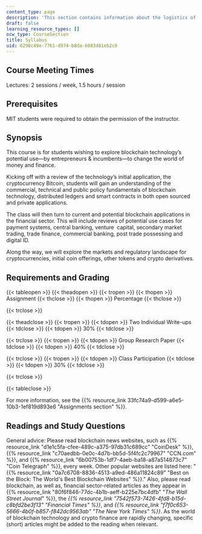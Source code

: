 ```yaml
---
content_type: page
description: 'This section contains information about the logistics of the course. '
draft: false
learning_resource_types: []
ocw_type: CourseSection
title: Syllabus
uid: 6290c49e-7761-d974-b8da-6883d81eb2c0
---
```

Course Meeting Times
--------------------

Lectures: 2 sessions / week, 1.5 hours / session 

Prerequisites
-------------

MIT students were required to obtain the permission of the instructor.

Synopsis
--------

This course is for students wishing to explore blockchain technology’s potential use—by entrepreneurs & incumbents—to change the world of money and finance.

Kicking off with a review of the technology’s initial application, the cryptocurrency Bitcoin, students will gain an understanding of the commercial, technical and public policy fundamentals of blockchain technology, distributed ledgers and smart contracts in both open sourced and private applications.

The class will then turn to current and potential blockchain applications in the financial sector. This will include reviews of potential use cases for payment systems, central banking, venture  capital, secondary market trading, trade finance, commercial banking, post trade possessing and digital ID.

Along the way, we will explore the markets and regulatory landscape for cryptocurrencies, initial coin offerings, other tokens and crypto derivatives.

Requirements and Grading
------------------------

{{< tableopen >}}
{{< theadopen >}}
{{< tropen >}}
{{< thopen >}}
Assignment
{{< thclose >}}
{{< thopen >}}
Percentage
{{< thclose >}}

{{< trclose >}}

{{< theadclose >}}
{{< tropen >}}
{{< tdopen >}}
Two Individual Write-ups 
{{< tdclose >}}
{{< tdopen >}}
30%
{{< tdclose >}}

{{< trclose >}}
{{< tropen >}}
{{< tdopen >}}
Group Research Paper
{{< tdclose >}}
{{< tdopen >}}
40%
{{< tdclose >}}

{{< trclose >}}
{{< tropen >}}
{{< tdopen >}}
Class Participation
{{< tdclose >}}
{{< tdopen >}}
30%
{{< tdclose >}}

{{< trclose >}}

{{< tableclose >}}

For more information, see the {{% resource_link 33fc74a9-d599-a6e5-10b3-1ef819d893e6 "Assignments section" %}}. 

Readings and Study Questions
----------------------------

General advice: Please read blockchain news websites, such as {{% resource_link "d1e1c5fa-cfee-489c-a375-97db31c689cc" "CoinDesk" %}}, {{% resource_link "c70aedbb-0e0c-4d7b-bb5d-5f4fc2c79967" "CCN.com" %}}, and {{% resource_link "6b00753b-1df7-4aeb-ba18-a87a514873c7" "Coin Telegraph" %}}, every week. Other popular websites are listed here: "{{% resource_link "0a7c6708-8836-4513-a9ed-486a11824c89" "Best on the Block: The World's Best Blockchain Websites" %}}." Also, please read blockchain, as well as, financial sector-related articles as they appear in {{% resource_link "80f6f846-77dc-4b1b-aeff-b225e7bc4dfb" "_The_ _Wall Street Journal_" %}}, the _{{% resource_link "7542f573-7426-4fd8-b15d-c8bfd2be3f13" "Financial Times" %}}_, and _{{% resource_link "f7f0c653-5666-4b0f-b857-f842dc9563ab" "The New York Times" %}}_. As the world of blockchain technology and crypto finance are rapidly changing, specific (short) articles might be added to the reading when relevant.
